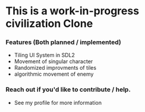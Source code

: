 # This is a work-in-progress civilization Clone

### Features (Both planned / implemented) 
- Tiling UI System in SDL2
- Movement of singular character
- Randomized improvments of tiles
- algorithmic movement of enemy

### Reach out if you'd like to contribute / help.

- See my profile for more information 
